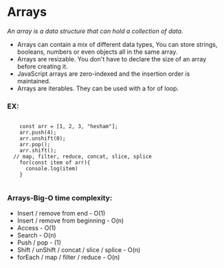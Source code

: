 # Arrays

_An array is a data structure that can hold a collection of data._

- Arrays can contain a mix of different data types,
  You can store strings, booleans, numbers or even objects all in the same array.
- Arrays are resizable. You don't have to declare the size of an array before creating it.
- JavaScript arrays are zero-indexed and the insertion order is maintained.
- Arrays are iterables. They can be used with a for of loop.

### EX:

  <code>
    const arr = [1, 2, 3, "hesham"];
    arr.push(4);
    arr.unshift(0);
    arr.pop();
    arr.shift();
  // map, filter, reduce, concat, slice, splice
    for(const item of arr){
      console.log(item)
    }
  </code>


### Arrays-Big-O time complexity:

- Insert / remove from end - O(1)
- Insert / remove from beginning - O(n)
- Access - O(1)
- Search - O(n)
- Push / pop - (1)
- Shift / unShift / concat / slice / splice - O(n)
- forEach / map / filter / reduce - O(n)
